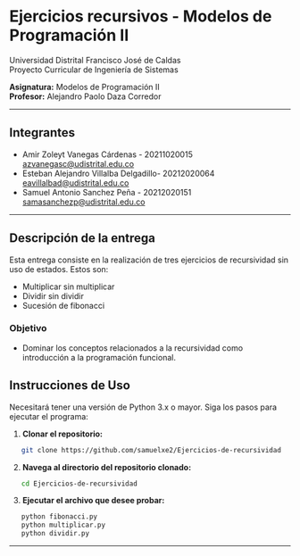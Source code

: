 # Ejercicios recursivos - Modelos de Programación II

Universidad Distrital Francisco José de Caldas  
Proyecto Curricular de Ingeniería de Sistemas

**Asignatura:** Modelos de Programación II  
**Profesor:** Alejandro Paolo Daza Corredor

---

## Integrantes


- Amir Zoleyt Vanegas Cárdenas - 20211020015 <br> azvanegasc@udistrital.edu.co
- Esteban Alejandro Villalba Delgadillo- 20212020064 <br> eavillalbad@udistrital.edu.co
- Samuel Antonio Sanchez Peña - 20212020151 <br> samasanchezp@udistrital.edu.co

---

## Descripción de la entrega

Esta entrega consiste en la realización de tres ejercicios de recursividad sin uso de estados. Estos son:

- Multiplicar sin multiplicar
- Dividir sin dividir
- Sucesión de fibonacci

### Objetivo

- Dominar los conceptos relacionados a la recursividad como introducción a la programación funcional.

## Instrucciones de Uso

Necesitará tener una versión de Python 3.x o mayor. Siga los pasos para ejecutar el programa:

1. **Clonar el repositorio:**
```bash
   git clone https://github.com/samuelxe2/Ejercicios-de-recursividad
```

2. **Navega al directorio del repositorio clonado:**
```bash
   cd Ejercicios-de-recursividad
```

3. **Ejecutar el archivo que desee probar:**
```bash
   python fibonacci.py
   python multiplicar.py
   python dividir.py
```

---